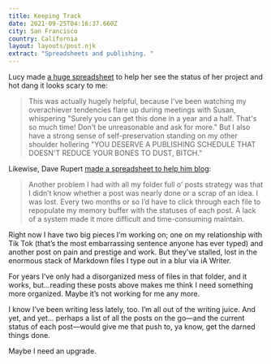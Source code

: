 ```yaml
---
title: Keeping Track
date: 2021-09-25T04:16:37.660Z
city: San Francisco
country: California
layout: layouts/post.njk
extract: "Spreadsheets and publishing. "
---
```


Lucy made [a huge spreadsheet](https://www.patreon.com/posts/setting-sail-for-56514754) to help her see the status of her project and hot dang it looks scary to me:

> This was actually hugely helpful, because I've been watching my overachiever tendencies flare up during meetings with Susan, whispering "Surely you can get this done in a year and a half. That's so much time! Don't be unreasonable and ask for more." But I also have a strong sense of self-preservation standing on my other shoulder hollering "YOU DESERVE A PUBLISHING SCHEDULE THAT DOESN'T REDUCE YOUR BONES TO DUST, BITCH."

Likewise, Dave Rupert [made a spreadsheet to help him blog](https://daverupert.com/2021/09/my-notion-blogging-kanban/):

> Another problem I had with all my folder full o’ posts strategy was that I didn’t know whether a post was nearly done or a scrap of an idea. I was lost. Every two months or so I’d have to click through each file to repopulate my memory buffer with the statuses of each post. A lack of a system made it more difficult and time-consuming maintain.

Right now I have two big pieces I’m working on; one on my relationship with Tik Tok (that’s the most embarrassing sentence anyone has ever typed) and another post on pain and prestige and work. But they’ve stalled, lost in the enormous stack of Markdown files I type out in a blur via iA Writer.

For years I’ve only had a disorganized mess of files in that folder, and it works, but…reading these posts above makes me think I need something more organized. Maybe it’s not working for me any more.

I know I’ve been writing less lately, too. I’m all out of the writing juice. And yet, and yet… perhaps a list of all the posts on the go—and the current status of each post—would give me that push to, ya know, get the darned things done.

Maybe I need an upgrade.
